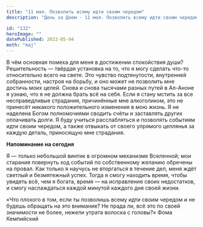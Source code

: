 ```yaml
---
title: "11 мая. Позволить всему идти своим чередом"
description: "День за Днем - 11 мая. Позволить всему идти своим чередом"

id: "132"
heroImage: ""
datePublished: 2023-05-04
moth: "maj"
---
```


В чём основная помеха для меня в достижении спокойствия души? Решительность —
твёрдая установка на то, что я могу сделать что-то относительно всего на
свете. Это чувство подтянутости, внутренней собранности, настроя на борьбу, и
оно может не позволить мне достичь моих целей. Снова и снова тысячами разных
путей в Ал-Аноне я узнаю, что я не должна брать всё на себя. Если я стану
мстить за все несправедливые страдания, причинённые мне алкоголиком, это не
принесёт никакого положительного изменения в мою жизнь. Я не наделена Богом
полномочиями сводить счёты и заставлять других оплачивать долги. Я буду
учиться расслабляться и позволять событиям идти своим чередом, а также
отвыкать от своего упрямого цеплянья за каждую деталь, приносящую мне
страдания.

**Напоминание на сегодня**

Я — только небольшой винтик в огромном механизме Вселенной; мои старания
повернуть ход событий по собственному желанию обречены на провал. Как только я
научусь не вторгаться в течение дел, меня ждёт светлый и безмятежный успех.
Тогда я смогу находить время, чтобы увидеть всё, чем я богата, время — на
исправление своих недостатков, и смогу наслаждаться каждой минутой каждого дня
своей жизни.

«Что плохого в том, если ты позволишь всему идти своим чередом и не будешь
обращать на это внимание? Не прада ли, всё это по своей значимости не более,
нежели утрата волоска с головы?» Фома Кемпийский
